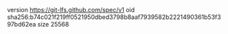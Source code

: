 version https://git-lfs.github.com/spec/v1
oid sha256:b74c021f219ff0521950dbed3798b8aaf7939582b2221490361b53f397bd62ea
size 25568
